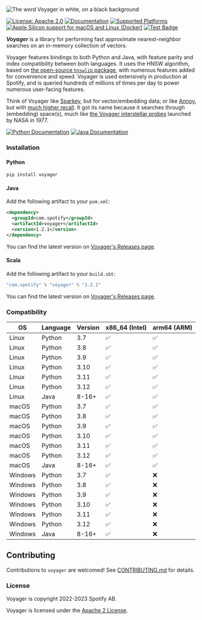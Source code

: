 ![The word Voyager in white, on a black background](https://github.com/spotify/voyager/assets/213293/af6aa31b-c159-4a21-9337-5779295153fd)

[![License: Apache 2.0](https://img.shields.io/badge/License-Apache%202.0-blue.svg)](https://github.com/spotify/voyager/blob/master/LICENSE)
[![Documentation](https://img.shields.io/badge/Documentation-on%20github.io-brightgreen)](https://spotify.github.io/voyager)
[![Supported Platforms](https://img.shields.io/badge/platforms-macOS%20%7C%20Windows%20%7C%20Linux-green)](https://pypi.org/project/voyager)
[![Apple Silicon support for macOS and Linux (Docker)](https://img.shields.io/badge/Apple%20Silicon-macOS%20and%20Linux-brightgreen)](https://pypi.org/project/voyager)
[![Test Badge](https://github.com/spotify/voyager/actions/workflows/all.yml/badge.svg)](https://github.com/spotify/voyager/actions/workflows/all.yml)
<!-- [![PyPI - Python Version](https://img.shields.io/pypi/pyversions/voyager)](https://pypi.org/project/voyager) -->
<!-- [![PyPI - Wheel](https://img.shields.io/pypi/wheel/voyager)](https://pypi.org/project/voyager) -->
<!-- [![PyPI - Downloads](https://img.shields.io/pypi/dm/voyager)](https://pypistats.org/packages/voyager) -->
<!-- [![GitHub Repo stars](https://img.shields.io/github/stars/spotify/voyager?style=social)](https://github.com/spotify/voyager/stargazers) -->

**_Voyager_** is a library for performing fast approximate nearest-neighbor searches on an in-memory collection of vectors.

Voyager features bindings to both Python and Java, with feature parity and index compatibility between both languages. It uses the HNSW algorithm, based on [the open-source `hnswlib` package](https://github.com/nmslib/hnswlib), with numerous features added for convenience and speed. Voyager is used extensively in production at Spotify, and is queried hundreds of millions of times per day to power numerous user-facing features.

Think of Voyager like [Sparkey](https://github.com/spotify/sparkey), but for vector/embedding data; or like [Annoy](https://github.com/spotify/annoy), but with [much higher recall](http://ann-benchmarks.com/). It got its name because it searches through (embedding) space(s), much like [the Voyager interstellar probes](https://en.wikipedia.org/wiki/Voyager_program) launched by NASA in 1977.

[![Python Documentation](https://img.shields.io/badge/Python%20Documentation-on%20github.io-brightgreen)](https://spotify.github.io/voyager/python)
[![Java Documentation](https://img.shields.io/badge/Java%20Documentation-on%20github.io-brightgreen)](https://spotify.github.io/voyager/java)

### Installation

#### Python

```shell
pip install voyager
```

#### Java

Add the following artifact to your `pom.xml`:
```xml
<dependency>
  <groupId>com.spotify</groupId>
  <artifactId>voyager</artifactId>
  <version>1.2.1</version>
</dependency>
```
You can find the latest version on [Voyager's Releases page](https://github.com/spotify/voyager/releases).

#### Scala

Add the following artifact to your `build.sbt`:
```sbt
"com.spotify" % "voyager" % "1.2.1"
```
You can find the latest version on [Voyager's Releases page](https://github.com/spotify/voyager/releases).


### Compatibility

| OS        | Language | Version | x86_64 (Intel) | arm64 (ARM) |
|-----------|----------|---------|---------| --------|
| Linux     | Python   | 3.7     | ✅       | ✅       |
| Linux     | Python   | 3.8     | ✅       | ✅       |
| Linux     | Python   | 3.9     | ✅       | ✅       |
| Linux     | Python   | 3.10    | ✅       | ✅       |
| Linux     | Python   | 3.11    | ✅       | ✅       |
| Linux     | Python   | 3.12    | ✅       | ✅       |
| Linux     | Java     | 8-16+   | ✅       | ✅      |
| macOS     | Python   | 3.7     | ✅       | ✅       |
| macOS     | Python   | 3.8     | ✅       | ✅       |
| macOS     | Python   | 3.9     | ✅       | ✅       |
| macOS     | Python   | 3.10    | ✅       | ✅       |
| macOS     | Python   | 3.11    | ✅       | ✅       |
| macOS     | Python   | 3.12    | ✅       | ✅       |
| macOS     | Java     | 8-16+   | ✅       | ✅       |
| Windows   | Python   | 3.7     | ✅       | ❌       |
| Windows   | Python   | 3.8     | ✅       | ❌       |
| Windows   | Python   | 3.9     | ✅       | ❌       |
| Windows   | Python   | 3.10    | ✅       | ❌       |
| Windows   | Python   | 3.11    | ✅       | ❌       |
| Windows   | Python   | 3.12    | ✅       | ❌       |
| Windows   | Java     | 8-16+   | ✅       | ❌       |


## Contributing

Contributions to `voyager` are welcomed!
See [CONTRIBUTING.md](https://github.com/spotify/voyager/blob/master/CONTRIBUTING.md) for details.


### License
Voyager is copyright 2022-2023 Spotify AB.

Voyager is licensed under the [Apache 2 License]([https://www.gnu.org/licenses/gpl-3.0.en.html](https://www.apache.org/licenses/LICENSE-2.0)).
